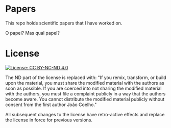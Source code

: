# Papers
This repo holds scientific papers that I have worked on.

O papel? Mas qual papel?

# License

[![License: CC BY-NC-ND 4.0](https://img.shields.io/badge/License-CC%20BY--NC--ND%204.0-lightgrey.svg)](https://creativecommons.org/licenses/by-nc-nd/4.0/)

The ND part of the license is replaced with: "If you remix, transform, or build upon the material, you must share the modified material with the authors as soon as possible. If you are coerced into not sharing the modified material with the authors, you must file a complaint publicly in a way that the authors become aware.
You cannot distribute the modified material publicly without consent from the first author João Coelho."

All subsequent changes to the license have retro-active effects and replace the license in force for previous versions. 

